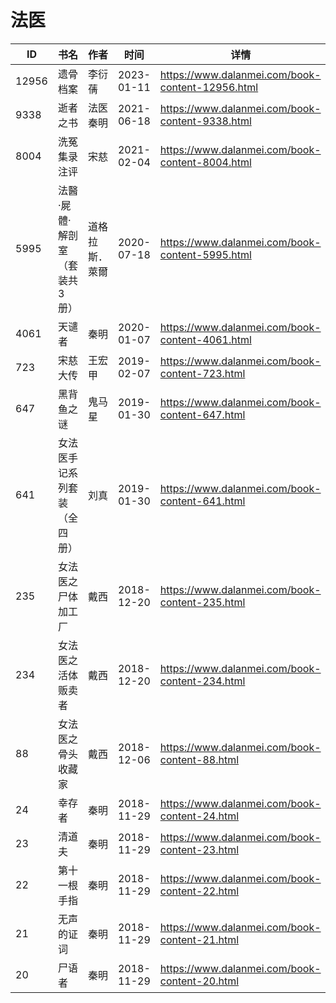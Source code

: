 # 法医

| ID | 书名 | 作者 | 时间 | 详情 | 下载页面 | EPUB下载链接 | MOBI下载链接 | AZW3下载链接 |
| --- | --- | --- | --- | --- | --- | --- | --- | --- |
| 12956 | 遗骨档案 | 李衍蒨 | 2023-01-11 | https://www.dalanmei.com/book-content-12956.html | https://www.dalanmei.com/download-book-12956.html | http://ct.dalanmei.com/f/31084289-771231168-03db75 | http://ct.dalanmei.com/f/31084289-771246436-fb228b | http://ct.dalanmei.com/f/31084289-771236260-71bb5a |
| 9338 | 逝者之书 | 法医秦明 | 2021-06-18 | https://www.dalanmei.com/book-content-9338.html | https://www.dalanmei.com/download-book-9338.html | http://ct.dalanmei.com/f/31084289-571727165-6dacb2 | http://ct.dalanmei.com/f/31084289-572093585-d0a633 | http://ct.dalanmei.com/f/31084289-572114320-28fe1e |
| 8004 | 洗冤集录注评 | 宋慈 | 2021-02-04 | https://www.dalanmei.com/book-content-8004.html | https://www.dalanmei.com/download-book-8004.html | http://ct.dalanmei.com/f/31084289-571669784-c21e22 | http://ct.dalanmei.com/f/31084289-572116454-fda35f | http://ct.dalanmei.com/f/31084289-572175977-b1713e |
| 5995 | 法醫·屍體·解剖室（套装共3册） | 道格拉斯．萊爾 | 2020-07-18 | https://www.dalanmei.com/book-content-5995.html | https://www.dalanmei.com/download-book-5995.html | http://ct.dalanmei.com/f/31084289-571561649-ae1689 | http://ct.dalanmei.com/f/31084289-571988834-d9f697 | http://ct.dalanmei.com/f/31084289-571910456-30519e |
| 4061 | 天谴者 | 秦明 | 2020-01-07 | https://www.dalanmei.com/book-content-4061.html | https://www.dalanmei.com/download-book-4061.html | http://ct.dalanmei.com/f/31084289-571544000-28dd4e | http://ct.dalanmei.com/f/31084289-571814620-b1f4f7 | http://ct.dalanmei.com/f/31084289-572015809-9dc48f |
| 723 | 宋慈大传 | 王宏甲 | 2019-02-07 | https://www.dalanmei.com/book-content-723.html |  |  |  |  |
| 647 | 黑背鱼之谜 | 鬼马星 | 2019-01-30 | https://www.dalanmei.com/book-content-647.html | https://www.dalanmei.com/download-book-647.html | http://ct.dalanmei.com/f/31084289-571452919-86e833 | http://ct.dalanmei.com/f/31084289-571786692-e5a52f | http://ct.dalanmei.com/f/31084289-571885930-247b13 |
| 641 | 女法医手记系列套装（全四册） | 刘真 | 2019-01-30 | https://www.dalanmei.com/book-content-641.html | https://www.dalanmei.com/download-book-641.html | http://ct.dalanmei.com/f/31084289-571453066-fbd2ba | http://ct.dalanmei.com/f/31084289-571786795-65b397 | http://ct.dalanmei.com/f/31084289-571885957-9968ff |
| 235 | 女法医之尸体加工厂 | 戴西 | 2018-12-20 | https://www.dalanmei.com/book-content-235.html | https://www.dalanmei.com/download-book-235.html | http://ct.dalanmei.com/f/31084289-571456958-1c049e | http://ct.dalanmei.com/f/31084289-571789759-e7e03f | http://ct.dalanmei.com/f/31084289-571894958-83caaa |
| 234 | 女法医之活体贩卖者 | 戴西 | 2018-12-20 | https://www.dalanmei.com/book-content-234.html | https://www.dalanmei.com/download-book-234.html | http://ct.dalanmei.com/f/31084289-571456961-c9a791 | http://ct.dalanmei.com/f/31084289-571789762-73529a | http://ct.dalanmei.com/f/31084289-571894968-515ca9 |
| 88 | 女法医之骨头收藏家 | 戴西 | 2018-12-06 | https://www.dalanmei.com/book-content-88.html | https://www.dalanmei.com/download-book-88.html | http://ct.dalanmei.com/f/31084289-571458407-e9680b | http://ct.dalanmei.com/f/31084289-571791410-64e86d | http://ct.dalanmei.com/f/31084289-571900236-6bbb4e |
| 24 | 幸存者 | 秦明 | 2018-11-29 | https://www.dalanmei.com/book-content-24.html | https://www.dalanmei.com/download-book-24.html | http://ct.dalanmei.com/f/31084289-571458907-cbe569 | http://ct.dalanmei.com/f/31084289-571792359-8bb587 | http://ct.dalanmei.com/f/31084289-571903812-6d0878 |
| 23 | 清道夫 | 秦明 | 2018-11-29 | https://www.dalanmei.com/book-content-23.html | https://www.dalanmei.com/download-book-23.html | http://ct.dalanmei.com/f/31084289-571458911-1b8cb5 | http://ct.dalanmei.com/f/31084289-571792360-6bc2af | http://ct.dalanmei.com/f/31084289-571903814-57a377 |
| 22 | 第十一根手指 | 秦明 | 2018-11-29 | https://www.dalanmei.com/book-content-22.html | https://www.dalanmei.com/download-book-22.html | http://ct.dalanmei.com/f/31084289-571458914-b669b7 | http://ct.dalanmei.com/f/31084289-571792361-4b49b2 | http://ct.dalanmei.com/f/31084289-571903819-55d188 |
| 21 | 无声的证词 | 秦明 | 2018-11-29 | https://www.dalanmei.com/book-content-21.html | https://www.dalanmei.com/download-book-21.html | http://ct.dalanmei.com/f/31084289-571458919-26b7d9 | http://ct.dalanmei.com/f/31084289-571792365-ee7fb6 | http://ct.dalanmei.com/f/31084289-571903823-bb272d |
| 20 | 尸语者 | 秦明 | 2018-11-29 | https://www.dalanmei.com/book-content-20.html | https://www.dalanmei.com/download-book-20.html | http://ct.dalanmei.com/f/31084289-571458925-b2135d | http://ct.dalanmei.com/f/31084289-571792370-4ca4c1 | http://ct.dalanmei.com/f/31084289-571903830-a63cd8 |
